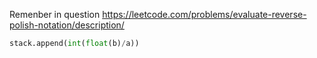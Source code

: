 Remenber in question https://leetcode.com/problems/evaluate-reverse-polish-notation/description/
```python
stack.append(int(float(b)/a))
```

